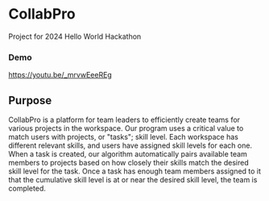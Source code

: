 # CollabPro
Project for 2024 Hello World Hackathon
### Demo
https://youtu.be/_mrvwEeeREg

## Purpose
CollabPro is a platform for team leaders to efficiently create teams for various projects in the workspace. Our program uses a critical value to match users with projects, or "tasks"; skill level. Each workspace has different relevant skills, and users have assigned skill levels for each one. When a task is created, our algorithm automatically pairs available team members to projects based on how closely their skills match the desired skill level for the task. Once a task has enough team members assigned to it that the cumulative skill level is at or near the desired skill level, the team is completed.

